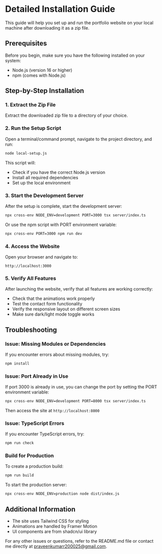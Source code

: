 # Detailed Installation Guide

This guide will help you set up and run the portfolio website on your local machine after downloading it as a zip file.

## Prerequisites

Before you begin, make sure you have the following installed on your system:

- Node.js (version 16 or higher)
- npm (comes with Node.js)

## Step-by-Step Installation

### 1. Extract the Zip File

Extract the downloaded zip file to a directory of your choice.

### 2. Run the Setup Script

Open a terminal/command prompt, navigate to the project directory, and run:

```bash
node local-setup.js
```

This script will:
- Check if you have the correct Node.js version
- Install all required dependencies
- Set up the local environment

### 3. Start the Development Server

After the setup is complete, start the development server:

```bash
npx cross-env NODE_ENV=development PORT=3000 tsx server/index.ts
```

Or use the npm script with PORT environment variable:

```bash
npx cross-env PORT=3000 npm run dev
```

### 4. Access the Website

Open your browser and navigate to:

```
http://localhost:3000
```

### 5. Verify All Features

After launching the website, verify that all features are working correctly:

- Check that the animations work properly
- Test the contact form functionality
- Verify the responsive layout on different screen sizes
- Make sure dark/light mode toggle works

## Troubleshooting

### Issue: Missing Modules or Dependencies

If you encounter errors about missing modules, try:

```bash
npm install
```

### Issue: Port Already in Use

If port 3000 is already in use, you can change the port by setting the PORT environment variable:

```bash
npx cross-env NODE_ENV=development PORT=8000 tsx server/index.ts
```

Then access the site at `http://localhost:8000`

### Issue: TypeScript Errors

If you encounter TypeScript errors, try:

```bash
npm run check
```

### Build for Production

To create a production build:

```bash
npm run build
```

To start the production server:

```bash
npx cross-env NODE_ENV=production node dist/index.js
```

## Additional Information

- The site uses Tailwind CSS for styling
- Animations are handled by Framer Motion
- UI components are from shadcn/ui library

For any other issues or questions, refer to the README.md file or contact me directly at praveenkumarr200025@gmail.com.